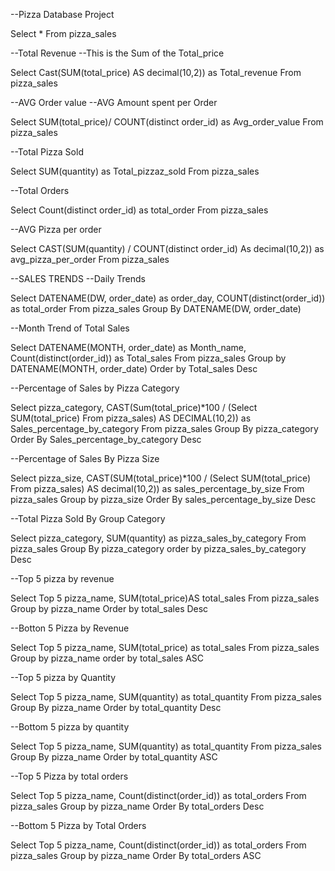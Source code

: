 
--Pizza Database Project

Select *
From pizza_sales

--Total Revenue
--This is the Sum of the Total_price

Select Cast(SUM(total_price) AS decimal(10,2)) as Total_revenue
From pizza_sales

--AVG Order value
--AVG Amount spent per Order

Select SUM(total_price)/ COUNT(distinct order_id) as Avg_order_value
From pizza_sales

--Total Pizza Sold

 Select SUM(quantity) as Total_pizzaz_sold
 From pizza_sales

 --Total Orders

 Select Count(distinct order_id) as total_order
 From pizza_sales

 --AVG Pizza per order

 Select CAST(SUM(quantity) / COUNT(distinct order_id) As decimal(10,2)) as avg_pizza_per_order
 From pizza_sales



 --SALES TRENDS
--Daily Trends

 Select DATENAME(DW, order_date) as order_day, COUNT(distinct(order_id)) as total_order
 From pizza_sales
 Group By DATENAME(DW, order_date) 

 --Month Trend of Total Sales

 Select DATENAME(MONTH, order_date) as Month_name, Count(distinct(order_id)) as Total_sales
 From pizza_sales
 Group by DATENAME(MONTH, order_date)
 Order by Total_sales Desc 

 --Percentage of Sales by Pizza Category

 Select pizza_category, CAST(Sum(total_price)*100 / (Select SUM(total_price) From pizza_sales) AS DECIMAL(10,2)) as Sales_percentage_by_category
 From pizza_sales
 Group By pizza_category
 Order By Sales_percentage_by_category Desc


 --Percentage of Sales By Pizza Size

 Select pizza_size, CAST(SUM(total_price)*100 / (Select SUM(total_price) From pizza_sales) AS decimal(10,2)) as sales_percentage_by_size
 From pizza_sales
 Group by pizza_size
 Order By sales_percentage_by_size Desc

 --Total Pizza Sold By Group Category

 Select pizza_category, SUM(quantity) as pizza_sales_by_category
 From pizza_sales
 Group By pizza_category
 order by pizza_sales_by_category Desc

 --Top 5 pizza by revenue

 Select Top 5 pizza_name, SUM(total_price)AS total_sales
 From pizza_sales
 Group by pizza_name
 Order by total_sales Desc

--Botton 5 Pizza by Revenue

Select Top 5 pizza_name, SUM(total_price) as total_sales
From pizza_sales
Group by pizza_name
order by total_sales ASC

--Top 5 pizza by Quantity

Select Top 5 pizza_name, SUM(quantity) as total_quantity
From pizza_sales
Group By pizza_name
Order by total_quantity Desc

--Bottom 5 pizza by quantity

Select Top 5 pizza_name, SUM(quantity) as total_quantity
From pizza_sales
Group By pizza_name
Order by total_quantity ASC
 
--Top 5 Pizza by total orders

Select Top 5 pizza_name, Count(distinct(order_id)) as total_orders
From pizza_sales
Group by pizza_name
Order By total_orders Desc

--Bottom 5 Pizza by Total Orders

Select Top 5 pizza_name, Count(distinct(order_id)) as total_orders
From pizza_sales
Group by pizza_name
Order By total_orders ASC

